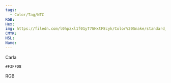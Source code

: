 ```yaml
---
tags:
  - Color/Tag/NTC
RGB:
Hex:
img: https://filedn.com/l0hpzxl1f01yT7GHxtF8cyk/Color%20Snake/standard_csv_to_svg/%23/F3FFD8.svg
CMYK:
HSL:
Name:
---
```

Carla
```palette
#F3FFD8
```
RGB
